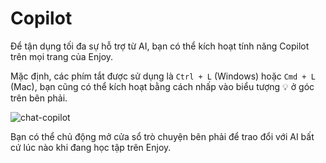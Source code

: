 # Copilot

Để tận dụng tối đa sự hỗ trợ từ AI, bạn có thể kích hoạt tính năng Copilot trên mọi trang của Enjoy.

Mặc định, các phím tắt được sử dụng là `Ctrl + L` (Windows) hoặc `Cmd + L` (Mac), bạn cũng có thể kích hoạt bằng cách nhấp vào biểu tượng 💡 ở góc trên bên phải.

![chat-copilot](/images/enjoy/chat-shadow-copilot.png)

Bạn có thể chủ động mở cửa sổ trò chuyện bên phải để trao đổi với AI bất cứ lúc nào khi đang học tập trên Enjoy.
